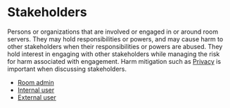 # Stakeholders

Persons or organizations that are involved or engaged in or around room servers. They may hold responsibilities or powers, and may cause harm to other stakeholders when their responsibilities or powers are abused. They hold interest in engaging with other stakeholders while managing the risk for harm associated with engagement. Harm mitigation such as [Privacy](docs/Privacy/Readme.md) is important when discussing stakeholders.

- [Room admin](Room%20admin.md)
- [Internal user](Internal%20user.md)
- [External user](External%20user.md)